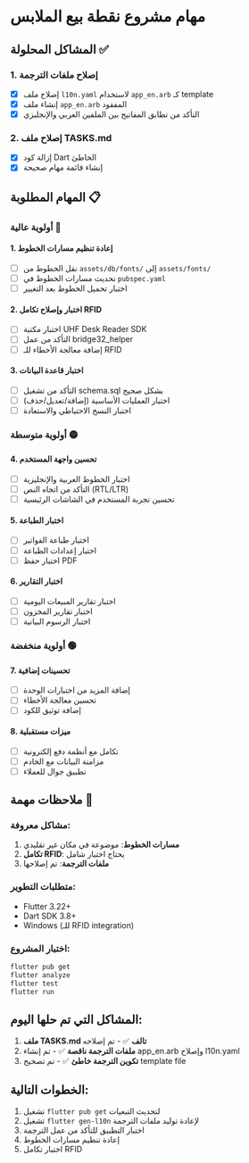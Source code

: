 # مهام مشروع نقطة بيع الملابس

## المشاكل المحلولة ✅

### 1. إصلاح ملفات الترجمة
- [x] إصلاح ملف `l10n.yaml` لاستخدام `app_en.arb` كـ template
- [x] إنشاء ملف `app_en.arb` المفقود
- [x] التأكد من تطابق المفاتيح بين الملفين العربي والإنجليزي

### 2. إصلاح ملف TASKS.md
- [x] إزالة كود Dart الخاطئ
- [x] إنشاء قائمة مهام صحيحة

## المهام المطلوبة 📋

### أولوية عالية 🔴

#### 1. إعادة تنظيم مسارات الخطوط
- [ ] نقل الخطوط من `assets/db/fonts/` إلى `assets/fonts/`
- [ ] تحديث مسارات الخطوط في `pubspec.yaml`
- [ ] اختبار تحميل الخطوط بعد التغيير

#### 2. اختبار وإصلاح تكامل RFID
- [ ] اختبار مكتبة UHF Desk Reader SDK
- [ ] التأكد من عمل bridge32_helper
- [ ] إضافة معالجة الأخطاء للـ RFID

#### 3. اختبار قاعدة البيانات
- [ ] التأكد من تشغيل schema.sql بشكل صحيح
- [ ] اختبار العمليات الأساسية (إضافة/تعديل/حذف)
- [ ] اختبار النسخ الاحتياطي والاستعادة

### أولوية متوسطة 🟡

#### 4. تحسين واجهة المستخدم
- [ ] اختبار الخطوط العربية والإنجليزية
- [ ] التأكد من اتجاه النص (RTL/LTR)
- [ ] تحسين تجربة المستخدم في الشاشات الرئيسية

#### 5. اختبار الطباعة
- [ ] اختبار طباعة الفواتير
- [ ] اختبار إعدادات الطباعة
- [ ] اختبار حفظ PDF

#### 6. اختبار التقارير
- [ ] اختبار تقارير المبيعات اليومية
- [ ] اختبار تقارير المخزون
- [ ] اختبار الرسوم البيانية

### أولوية منخفضة 🟢

#### 7. تحسينات إضافية
- [ ] إضافة المزيد من اختبارات الوحدة
- [ ] تحسين معالجة الأخطاء
- [ ] إضافة توثيق للكود

#### 8. ميزات مستقبلية
- [ ] تكامل مع أنظمة دفع إلكترونية
- [ ] مزامنة البيانات مع الخادم
- [ ] تطبيق جوال للعملاء

## ملاحظات مهمة 📝

### مشاكل معروفة:
1. **مسارات الخطوط**: موضوعة في مكان غير تقليدي
2. **تكامل RFID**: يحتاج اختبار شامل
3. **ملفات الترجمة**: تم إصلاحها

### متطلبات التطوير:
- Flutter 3.22+
- Dart SDK 3.8+
- Windows (للـ RFID integration)

### اختبار المشروع:
```bash
flutter pub get
flutter analyze
flutter test
flutter run
```

## المشاكل التي تم حلها اليوم:

1. **ملف TASKS.md تالف** ✅ - تم إصلاحه
2. **ملفات الترجمة ناقصة** ✅ - تم إنشاء app_en.arb وإصلاح l10n.yaml
3. **تكوين الترجمة خاطئ** ✅ - تم تصحيح template file

## الخطوات التالية:
1. تشغيل `flutter pub get` لتحديث التبعيات
2. تشغيل `flutter gen-l10n` لإعادة توليد ملفات الترجمة
3. اختبار التطبيق للتأكد من عمل الترجمة
4. إعادة تنظيم مسارات الخطوط
5. اختبار تكامل RFID
